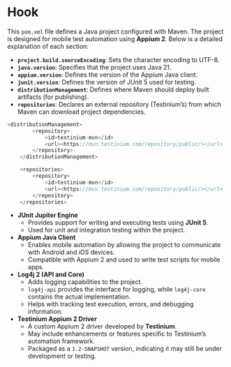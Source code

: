 # Hook

This `pom.xml` file defines a Java project configured with Maven. The project is designed for mobile test automation using **Appium 2**. Below is a detailed explanation of each section:

* **`project.build.sourceEncoding`**: Sets the character encoding to UTF-8.
* **`java.version`**: Specifies that the project uses Java 21.
* **`appium.version`**: Defines the version of the Appium Java client.
* **`junit.version`**: Defines the version of JUnit 5 used for testing.
* **`distributionManagement`**: Defines where Maven should deploy built artifacts (for publishing).
* **`repositories`**: Declares an external repository (Testinium’s) from which Maven can download project dependencies.

```java
<distributionManagement>
        <repository>
            <id>testinium-mvn</id>
            <url><https://mvn.testinium.com/repository/public/></url>
        </repository>
    </distributionManagement>

    <repositories>
        <repository>
            <id>testinium-mvn</id>
            <url><https://mvn.testinium.com/repository/public/></url>
        </repository>
    </repositories>
```

* **JUnit Jupiter Engine**
  * Provides support for writing and executing tests using **JUnit 5**.
  * Used for unit and integration testing within the project.
* **Appium Java Client**
  * Enables mobile automation by allowing the project to communicate with Android and iOS devices.
  * Compatible with Appium 2 and used to write test scripts for mobile apps.
* **Log4j 2 (API and Core)**
  * Adds logging capabilities to the project.
  * `log4j-api` provides the interface for logging, while `log4j-core` contains the actual implementation.
  * Helps with tracking test execution, errors, and debugging information.
* **Testinium Appium 2 Driver**
  * A custom Appium 2 driver developed by **Testinium**.
  * May include enhancements or features specific to Testinium’s automation framework.
  * Packaged as a `1.2-SNAPSHOT` version, indicating it may still be under development or testing.
